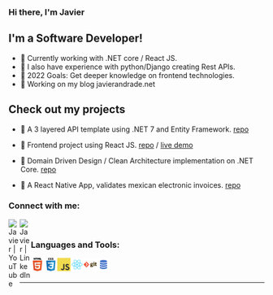 ### Hi there, I'm Javier
 
## I'm a Software Developer!

- 🌱 Currently working with .NET core / React JS.
- 🌱 I also have experience with python/Django creating Rest APIs.
- 🌱 2022 Goals: Get deeper knowledge on frontend technologies.
- 🌱 Working on my blog javierandrade.net
 
 
## Check out my projects 

- 🔭 A 3 layered API template using .NET 7 and Entity Framework. [repo](https://github.com/javier01123/API_Layered_Template)

- 🔭 Frontend project using React JS. [repo](https://github.com/javier01123/facturacion_frontend) / [live demo](https://facturacion-frontend-dev.herokuapp.com/)
  
- 🔭 Domain Driven Design / Clean Architecture implementation on .NET Core. [repo](https://github.com/javier01123/facturacion_backend)

- 🔭 A React Native App, validates mexican electronic invoices. [repo](https://github.com/javier01123/validacion_cfdi_mobile)

### Connect with me:
 
[<img align="left" alt="Javier | YouTube" width="22px" src="https://cdn.jsdelivr.net/npm/simple-icons@v3/icons/youtube.svg" />][youtube]
  
  
[<img align="left" alt="Javier | LinkedIn" width="22px" src="https://cdn.jsdelivr.net/npm/simple-icons@v3/icons/linkedin.svg" />][linkedin]
 
<br />

### Languages and Tools:
<img align="left" alt="HTML5" width="26px" src="https://raw.githubusercontent.com/github/explore/80688e429a7d4ef2fca1e82350fe8e3517d3494d/topics/html/html.png" /> 

<img align="left" alt="CSS3" width="26px" src="https://raw.githubusercontent.com/github/explore/80688e429a7d4ef2fca1e82350fe8e3517d3494d/topics/css/css.png" />
 
<img align="left" alt="JavaScript" width="26px" src="https://raw.githubusercontent.com/github/explore/80688e429a7d4ef2fca1e82350fe8e3517d3494d/topics/javascript/javascript.png" />



<img align="left" alt="React" width="26px" src="https://raw.githubusercontent.com/github/explore/80688e429a7d4ef2fca1e82350fe8e3517d3494d/topics/react/react.png" />

<img align="left" alt="Git" width="26px" src="https://raw.githubusercontent.com/github/explore/80688e429a7d4ef2fca1e82350fe8e3517d3494d/topics/git/git.png" />

<img align="left" alt="SQL" width="26px" src="https://raw.githubusercontent.com/github/explore/80688e429a7d4ef2fca1e82350fe8e3517d3494d/topics/sql/sql.png" />
 
<br />
<br />

---
 
[blog]: https://javierandrade.net 
[youtube]: https://www.youtube.com/channel/UCBYjdYDDd9Xf4jqsu8MI0cw
[linkedin]: https://www.linkedin.com/in/javier01123/
